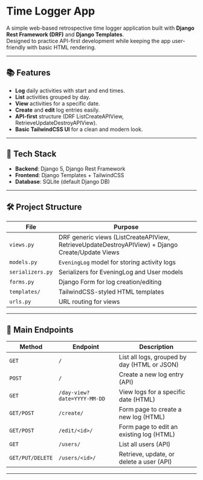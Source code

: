 # Time Logger App

A simple web-based retrospective time logger application built with **Django Rest Framework (DRF)** and **Django Templates**.  
Designed to practice API-first development while keeping the app user-friendly with basic HTML rendering.

---

## 📚 Features

- **Log** daily activities with start and end times.
- **List** activities grouped by day.
- **View** activities for a specific date.
- **Create** and **edit** log entries easily.
- **API-first** structure (DRF ListCreateAPIView, RetrieveUpdateDestroyAPIView).
- **Basic TailwindCSS UI** for a clean and modern look.

---

## 🚀 Tech Stack

- **Backend**: Django 5, Django Rest Framework
- **Frontend**: Django Templates + TailwindCSS
- **Database**: SQLite (default Django DB)

---

## 🛠️ Project Structure

| File | Purpose |
|-----|---------|
| `views.py` | DRF generic views (ListCreateAPIView, RetrieveUpdateDestroyAPIView) + Django Create/Update Views |
| `models.py` | `EveningLog` model for storing activity logs |
| `serializers.py` | Serializers for EveningLog and User models |
| `forms.py` | Django Form for log creation/editing |
| `templates/` | TailwindCSS-styled HTML templates |
| `urls.py` | URL routing for views |

---

## 📄 Main Endpoints

| Method | Endpoint | Description |
|--------|----------|-------------|
| `GET` | `/` | List all logs, grouped by day (HTML or JSON) |
| `POST` | `/` | Create a new log entry (API) |
| `GET` | `/day-view?date=YYYY-MM-DD` | View logs for a specific date (HTML) |
| `GET/POST` | `/create/` | Form page to create a new log (HTML) |
| `GET/POST` | `/edit/<id>/` | Form page to edit an existing log (HTML) |
| `GET` | `/users/` | List all users (API) |
| `GET/PUT/DELETE` | `/users/<id>/` | Retrieve, update, or delete a user (API) |

---
